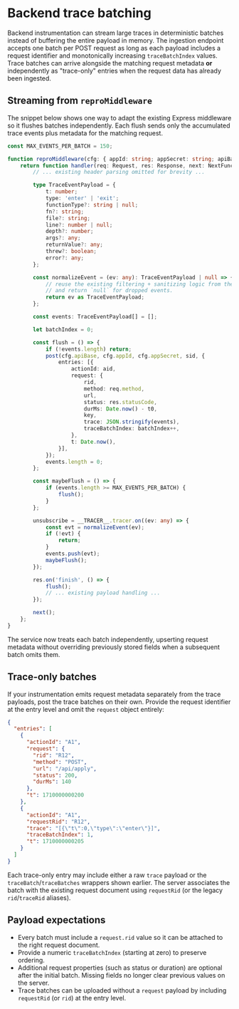 # Backend trace batching

Backend instrumentation can stream large traces in deterministic batches
instead of buffering the entire payload in memory. The ingestion endpoint
accepts one batch per POST request as long as each payload includes a request
identifier and monotonically increasing `traceBatchIndex` values. Trace batches
can arrive alongside the matching request metadata **or** independently as
"trace-only" entries when the request data has already been ingested.

## Streaming from `reproMiddleware`

The snippet below shows one way to adapt the existing Express middleware so it
flushes batches independently. Each flush sends only the accumulated trace
events plus metadata for the matching request.

```ts
const MAX_EVENTS_PER_BATCH = 150;

function reproMiddleware(cfg: { appId: string; appSecret: string; apiBase: string }) {
    return function handler(req: Request, res: Response, next: NextFunction) {
        // ... existing header parsing omitted for brevity ...

        type TraceEventPayload = {
            t: number;
            type: 'enter' | 'exit';
            functionType?: string | null;
            fn?: string;
            file?: string;
            line?: number | null;
            depth?: number;
            args?: any;
            returnValue?: any;
            threw?: boolean;
            error?: any;
        };

        const normalizeEvent = (ev: any): TraceEventPayload | null => {
            // reuse the existing filtering + sanitizing logic from the current middleware
            // and return `null` for dropped events.
            return ev as TraceEventPayload;
        };

        const events: TraceEventPayload[] = [];

        let batchIndex = 0;

        const flush = () => {
            if (!events.length) return;
            post(cfg.apiBase, cfg.appId, cfg.appSecret, sid, {
                entries: [{
                    actionId: aid,
                    request: {
                        rid,
                        method: req.method,
                        url,
                        status: res.statusCode,
                        durMs: Date.now() - t0,
                        key,
                        trace: JSON.stringify(events),
                        traceBatchIndex: batchIndex++,
                    },
                    t: Date.now(),
                }],
            });
            events.length = 0;
        };

        const maybeFlush = () => {
            if (events.length >= MAX_EVENTS_PER_BATCH) {
                flush();
            }
        };

        unsubscribe = __TRACER__.tracer.on((ev: any) => {
            const evt = normalizeEvent(ev);
            if (!evt) {
                return;
            }
            events.push(evt);
            maybeFlush();
        });

        res.on('finish', () => {
            flush();
            // ... existing payload handling ...
        });

        next();
    };
}
```

The service now treats each batch independently, upserting request metadata
without overriding previously stored fields when a subsequent batch omits them.

## Trace-only batches

If your instrumentation emits request metadata separately from the trace
payloads, post the trace batches on their own. Provide the request identifier at
the entry level and omit the `request` object entirely:

```json
{
  "entries": [
    {
      "actionId": "A1",
      "request": {
        "rid": "R12",
        "method": "POST",
        "url": "/api/apply",
        "status": 200,
        "durMs": 140
      },
      "t": 1710000000200
    },
    {
      "actionId": "A1",
      "requestRid": "R12",
      "trace": "[{\"t\":0,\"type\":\"enter\"}]",
      "traceBatchIndex": 1,
      "t": 1710000000205
    }
  ]
}
```

Each trace-only entry may include either a raw `trace` payload or the
`traceBatch`/`traceBatches` wrappers shown earlier. The server associates the
batch with the existing request document using `requestRid` (or the legacy
`rid`/`traceRid` aliases).

## Payload expectations

- Every batch must include a `request.rid` value so it can be attached to the
  right request document.
- Provide a numeric `traceBatchIndex` (starting at zero) to preserve ordering.
- Additional request properties (such as status or duration) are optional after
  the initial batch. Missing fields no longer clear previous values on the
  server.
- Trace batches can be uploaded without a `request` payload by including
  `requestRid` (or `rid`) at the entry level.


